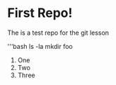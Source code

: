 # First Repo!

The is a test repo for the git lesson

'''bash
ls -la
mkdir foo


1. One
2. Two
3. Three